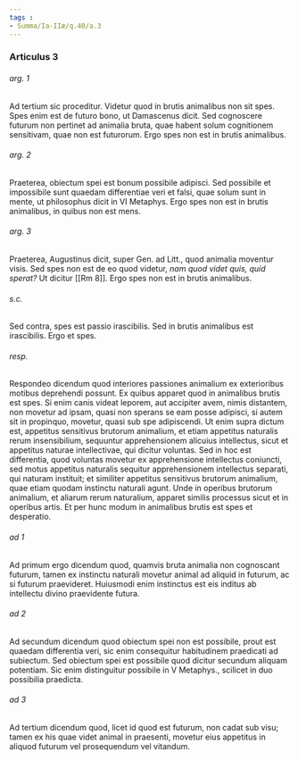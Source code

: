 ```yaml
---
tags : 
- Summa/Ia-IIæ/q.40/a.3
---
```


### Articulus 3

###### arg. 1
Ad tertium sic proceditur. Videtur quod in brutis animalibus non sit spes. Spes enim est de futuro bono, ut Damascenus dicit. Sed cognoscere futurum non pertinet ad animalia bruta, quae habent solum cognitionem sensitivam, quae non est futurorum. Ergo spes non est in brutis animalibus.

###### arg. 2
Praeterea, obiectum spei est bonum possibile adipisci. Sed possibile et impossibile sunt quaedam differentiae veri et falsi, quae solum sunt in mente, ut philosophus dicit in VI Metaphys. Ergo spes non est in brutis animalibus, in quibus non est mens.

###### arg. 3
Praeterea, Augustinus dicit, super Gen. ad Litt., quod animalia moventur visis. Sed spes non est de eo quod videtur, *nam quod videt quis, quid sperat?* Ut dicitur [[Rm 8]]. Ergo spes non est in brutis animalibus.

###### s.c.
Sed contra, spes est passio irascibilis. Sed in brutis animalibus est irascibilis. Ergo et spes.

###### resp.
Respondeo dicendum quod interiores passiones animalium ex exterioribus motibus deprehendi possunt. Ex quibus apparet quod in animalibus brutis est spes. Si enim canis videat leporem, aut accipiter avem, nimis distantem, non movetur ad ipsam, quasi non sperans se eam posse adipisci, si autem sit in propinquo, movetur, quasi sub spe adipiscendi. Ut enim supra dictum est, appetitus sensitivus brutorum animalium, et etiam appetitus naturalis rerum insensibilium, sequuntur apprehensionem alicuius intellectus, sicut et appetitus naturae intellectivae, qui dicitur voluntas. Sed in hoc est differentia, quod voluntas movetur ex apprehensione intellectus coniuncti, sed motus appetitus naturalis sequitur apprehensionem intellectus separati, qui naturam instituit; et similiter appetitus sensitivus brutorum animalium, quae etiam quodam instinctu naturali agunt. Unde in operibus brutorum animalium, et aliarum rerum naturalium, apparet similis processus sicut et in operibus artis. Et per hunc modum in animalibus brutis est spes et desperatio.

###### ad 1
Ad primum ergo dicendum quod, quamvis bruta animalia non cognoscant futurum, tamen ex instinctu naturali movetur animal ad aliquid in futurum, ac si futurum praevideret. Huiusmodi enim instinctus est eis inditus ab intellectu divino praevidente futura.

###### ad 2
Ad secundum dicendum quod obiectum spei non est possibile, prout est quaedam differentia veri, sic enim consequitur habitudinem praedicati ad subiectum. Sed obiectum spei est possibile quod dicitur secundum aliquam potentiam. Sic enim distinguitur possibile in V Metaphys., scilicet in duo possibilia praedicta.

###### ad 3
Ad tertium dicendum quod, licet id quod est futurum, non cadat sub visu; tamen ex his quae videt animal in praesenti, movetur eius appetitus in aliquod futurum vel prosequendum vel vitandum.

